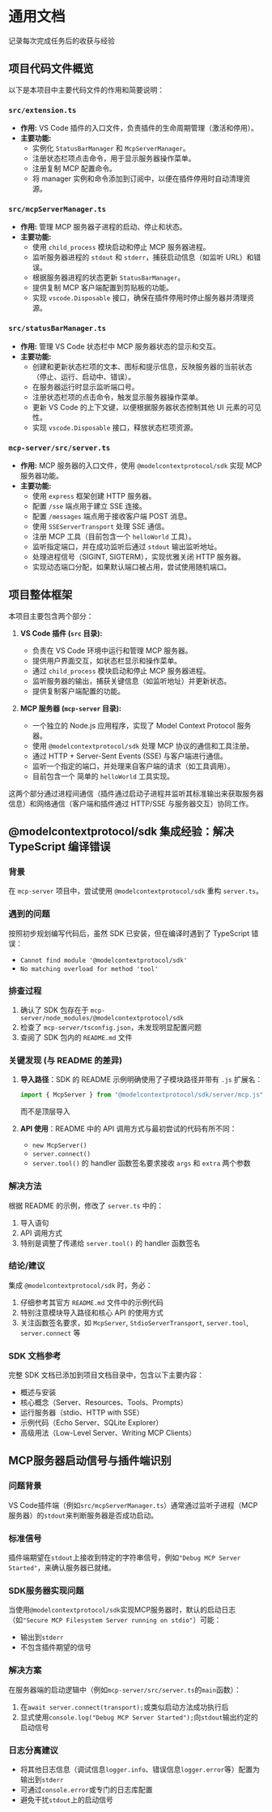 # 通用文档
记录每次完成任务后的收获与经验

## 项目代码文件概览
以下是本项目中主要代码文件的作用和简要说明：

### `src/extension.ts`
- **作用:** VS Code 插件的入口文件，负责插件的生命周期管理（激活和停用）。
- **主要功能:**
    - 实例化 `StatusBarManager` 和 `McpServerManager`。
    - 注册状态栏项点击命令，用于显示服务器操作菜单。
    - 注册复制 MCP 配置命令。
    - 将 manager 实例和命令添加到订阅中，以便在插件停用时自动清理资源。

### `src/mcpServerManager.ts`
- **作用:** 管理 MCP 服务器子进程的启动、停止和状态。
- **主要功能:**
    - 使用 `child_process` 模块启动和停止 MCP 服务器进程。
    - 监听服务器进程的 `stdout` 和 `stderr`，捕获启动信息（如监听 URL）和错误。
    - 根据服务器进程的状态更新 `StatusBarManager`。
    - 提供复制 MCP 客户端配置到剪贴板的功能。
    - 实现 `vscode.Disposable` 接口，确保在插件停用时停止服务器并清理资源。

### `src/statusBarManager.ts`
- **作用:** 管理 VS Code 状态栏中 MCP 服务器状态的显示和交互。
- **主要功能:**
    - 创建和更新状态栏项的文本、图标和提示信息，反映服务器的当前状态（停止、运行、启动中、错误）。
    - 在服务器运行时显示监听端口号。
    - 注册状态栏项的点击命令，触发显示服务器操作菜单。
    - 更新 VS Code 的上下文键，以便根据服务器状态控制其他 UI 元素的可见性。
    - 实现 `vscode.Disposable` 接口，释放状态栏项资源。

### `mcp-server/src/server.ts`
- **作用:** MCP 服务器的入口文件，使用 `@modelcontextprotocol/sdk` 实现 MCP 服务器功能。
- **主要功能:**
    - 使用 `express` 框架创建 HTTP 服务器。
    - 配置 `/sse` 端点用于建立 SSE 连接。
    - 配置 `/messages` 端点用于接收客户端 POST 消息。
    - 使用 `SSEServerTransport` 处理 SSE 通信。
    - 注册 MCP 工具（目前包含一个 `helloWorld` 工具）。
    - 监听指定端口，并在成功监听后通过 `stdout` 输出监听地址。
    - 处理进程信号（SIGINT, SIGTERM），实现优雅关闭 HTTP 服务器。
    - 实现动态端口分配，如果默认端口被占用，尝试使用随机端口。

## 项目整体框架
本项目主要包含两个部分：

1.  **VS Code 插件 (`src` 目录):**
    -   负责在 VS Code 环境中运行和管理 MCP 服务器。
    -   提供用户界面交互，如状态栏显示和操作菜单。
    -   通过 `child_process` 模块启动和停止 MCP 服务器进程。
    -   监听服务器的输出，捕获关键信息（如监听地址）并更新状态。
    -   提供复制客户端配置的功能。

2.  **MCP 服务器 (`mcp-server` 目录):**
    -   一个独立的 Node.js 应用程序，实现了 Model Context Protocol 服务器。
    -   使用 `@modelcontextprotocol/sdk` 处理 MCP 协议的通信和工具注册。
    -   通过 HTTP + Server-Sent Events (SSE) 与客户端进行通信。
    -   监听一个指定的端口，并处理来自客户端的请求（如工具调用）。
    -   目前包含一个    简单的 `helloWorld` 工具实现。

这两个部分通过进程间通信（插件通过启动子进程并监听其标准输出来获取服务器信息）和网络通信（客户端和插件通过 HTTP/SSE 与服务器交互）协同工作。

## @modelcontextprotocol/sdk 集成经验：解决 TypeScript 编译错误

### 背景
在 `mcp-server` 项目中，尝试使用 `@modelcontextprotocol/sdk` 重构 `server.ts`。

### 遇到的问题
按照初步规划编写代码后，虽然 SDK 已安装，但在编译时遇到了 TypeScript 错误：
- `Cannot find module '@modelcontextprotocol/sdk'`
- `No matching overload for method 'tool'`

### 排查过程
1. 确认了 SDK 包存在于 `mcp-server/node_modules/@modelcontextprotocol/sdk`
2. 检查了 `mcp-server/tsconfig.json`，未发现明显配置问题
3. 查阅了 SDK 包内的 `README.md` 文件

### 关键发现 (与 README 的差异)
1. **导入路径**：SDK 的 README 示例明确使用了子模块路径并带有 `.js` 扩展名：
   ```typescript
   import { McpServer } from "@modelcontextprotocol/sdk/server/mcp.js";
   ```
   而不是顶层导入

2. **API 使用**：README 中的 API 调用方式与最初尝试的代码有所不同：
   - `new McpServer()`
   - `server.connect()`
   - `server.tool()` 的 handler 函数签名要求接收 `args` 和 `extra` 两个参数

### 解决方法
根据 README 的示例，修改了 `server.ts` 中的：
1. 导入语句
2. API 调用方式
3. 特别是调整了传递给 `server.tool()` 的 handler 函数签名

### 结论/建议
集成 `@modelcontextprotocol/sdk` 时，务必：
1. 仔细参考其官方 `README.md` 文件中的示例代码
2. 特别注意模块导入路径和核心 API 的使用方式
3. 关注函数签名要求，如 `McpServer`, `StdioServerTransport`, `server.tool`, `server.connect` 等

### SDK 文档参考
完整 SDK 文档已添加到项目文档目录中，包含以下主要内容：
- 概述与安装
- 核心概念（Server、Resources、Tools、Prompts）
- 运行服务器（stdio、HTTP with SSE）
- 示例代码（Echo Server、SQLite Explorer）
- 高级用法（Low-Level Server、Writing MCP Clients）

## MCP服务器启动信号与插件端识别

### 问题背景
VS Code插件端（例如`src/mcpServerManager.ts`）通常通过监听子进程（MCP服务器）的`stdout`来判断服务器是否成功启动。

### 标准信号
插件端期望在`stdout`上接收到特定的字符串信号，例如`"Debug MCP Server Started"`，来确认服务器已就绪。

### SDK服务器实现问题
当使用`@modelcontextprotocol/sdk`实现MCP服务器时，默认的启动日志（如`"Secure MCP Filesystem Server running on stdio"`）可能：
- 输出到`stderr`
- 不包含插件期望的信号

### 解决方案
在服务器端的启动逻辑中（例如`mcp-server/src/server.ts`的`main`函数）：
1. 在`await server.connect(transport);`或类似启动方法成功执行后
2. 显式使用`console.log("Debug MCP Server Started");`向`stdout`输出约定的启动信号

### 日志分离建议
- 将其他日志信息（调试信息`logger.info`、错误信息`logger.error`等）配置为输出到`stderr`
- 可通过`console.error`或专门的日志库配置
- 避免干扰`stdout`上的启动信号
